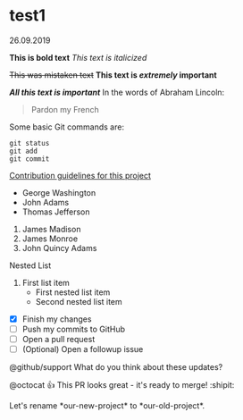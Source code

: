 # test1
26.09.2019

**This is bold text**
*This text is italicized*


~~This was mistaken text~~
**This text is _extremely_ important**

***All this text is important***
In the words of Abraham Lincoln:

> Pardon my French

Some basic Git commands are:
```
git status
git add
git commit
```

[Contribution guidelines for this project](docs/CONTRIBUTING.md)

- George Washington
- John Adams
- Thomas Jefferson

1. James Madison
2. James Monroe
3. John Quincy Adams

Nested List
1. First list item
    - First nested list item
    - Second nested list item


- [x] Finish my changes
- [ ] Push my commits to GitHub
- [ ] Open a pull request
- [ ] \(Optional) Open a followup issue

@github/support What do you think about these updates?

@octocat :+1: This PR looks great - it's ready to merge! :shipit:

Let's rename \*our-new-project\* to \*our-old-project\*.
